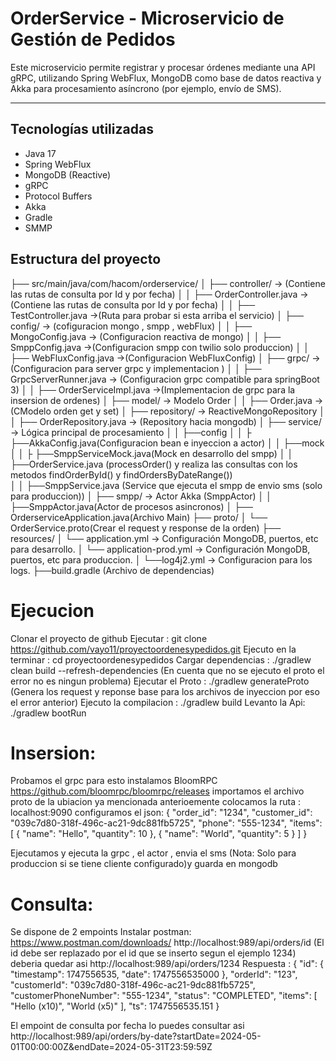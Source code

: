 #  OrderService - Microservicio de Gestión de Pedidos
Este microservicio permite registrar y procesar órdenes mediante una API gRPC, utilizando Spring WebFlux, MongoDB como base de datos reactiva y Akka para procesamiento asíncrono (por ejemplo, envío de SMS).

---

##  Tecnologías utilizadas

- Java 17
- Spring WebFlux
- MongoDB (Reactive)
- gRPC
- Protocol Buffers
- Akka
- Gradle
- SMMP

##  Estructura del proyecto

├── src/main/java/com/hacom/orderservice/
│ ├── controller/ -> (Contiene las rutas de consulta por Id y por fecha)
│ │   ├── OrderController.java -> (Contiene las rutas de consulta por Id y por fecha)
│ │   ├── TestController.java ->(Ruta para probar si esta arriba el servicio)
│ ├── config/ -> (cofiguracion mongo , smpp , webFlux)
│ │   ├── MongoConfig.java -> (Configuracion reactiva de mongo)
│ │   ├── SmppConfig.java ->(Configuracion smpp con twilio solo produccion)
│ │   ├── WebFluxConfig.java ->(Configuracion WebFluxConfig)
│ ├── grpc/ -> (Configuracion para server grpc y implementacion )
│ │   ├── GrpcServerRunner.java -> (Configuracion grpc compatible para springBoot 3)
│ │   ├── OrderServiceImpl.java ->(Implementacion de grpc para la insersion de ordenes)
│ ├── model/ -> Modelo Order
│ │   ├── Order.java -> (CModelo orden get y set)
│ ├── repository/ -> ReactiveMongoRepository
│ │   ├── OrderRepository.java -> (Repository hacia mongodb)
│ ├── service/ -> Lógica principal de procesamiento
│ │   ├──config
│ │   ├   ├──AkkaConfig.java(Configuracion bean e inyeccion a actor)
│ │   ├──mock
│ │   ├   ├──SmppServiceMock.java(Mock en desarrollo del smpp)
│ │   ├──OrderService.java (processOrder() y realiza las consultas con los metodos findOrderById() y findOrdersByDateRange())  
│ │   ├──SmppService.java (Service que ejecuta el smpp de envio sms (solo para produccion))
│ ├── smpp/ -> Actor Akka (SmppActor)
│ │   ├──SmppActor.java(Actor de procesos asincronos)
│ ├── OrderserviceApplication.java(Archivo Main)
├── proto/
│ └── OrderService.proto(Crear el request y response de la orden)
├── resources/
│ └── application.yml -> Configuración MongoDB, puertos, etc para desarrollo.
│ └── application-prod.yml -> Configuración MongoDB, puertos, etc para produccion.
│ └──log4j2.yml -> Configuracion para los logs.
├──build.gradle (Archivo de dependencias)

#  Ejecucion 
Clonar el proyecto de github 
Ejecutar : git clone https://github.com/vayo11/proyectoordenesypedidos.git
Ejecuto en la terminar : cd proyectoordenesypedidos
Cargar dependencias : ./gradlew clean build --refresh-dependencies (En cuenta que no se ejecuto el proto el error no es ningun problema)
Ejecutar el Proto : ./gradlew generateProto (Genera los request y reponse base para los archivos de inyeccion por eso el error anterior)
Ejecuto la compilacion : ./gradlew build
Levanto la Api: ./gradlew bootRun

#  Insersion:
Probamos el grpc para esto instalamos BloomRPC https://github.com/bloomrpc/bloomrpc/releases
importamos el archivo proto de la ubiacion ya mencionada anterioemente
colocamos la ruta : localhost:9090
configuramos el json: 
{
  "order_id": "1234",
  "customer_id": "039c7d80-318f-496c-ac21-9dc881fb5725",
  "phone": "555-1234",
  "items": [
    {
      "name": "Hello",
      "quantity": 10
    },
    {
      "name": "World",
      "quantity": 5
    }
  ]
}

Ejecutamos y ejecuta la grpc , el actor , envia el sms (Nota: Solo para produccion si se tiene cliente configurado)y guarda en mongodb

#  Consulta:
Se dispone de 2 empoints
Instalar postman: https://www.postman.com/downloads/
http://localhost:989/api/orders/id  (El id debe ser replazado por el id que se inserto segun el ejemplo 1234) deberia quedar asi
http://localhost:989/api/orders/1234 
Respuesta : 
{
  "id": {
    "timestamp": 1747556535,
    "date": 1747556535000
  },
  "orderId": "123",
  "customerId": "039c7d80-318f-496c-ac21-9dc881fb5725",
  "customerPhoneNumber": "555-1234",
  "status": "COMPLETED",
  "items": [
    "Hello (x10)",
    "World (x5)"
  ],
  "ts": 1747556535.151
}

El empoint de consulta por fecha lo puedes consultar asi  http://localhost:989/api/orders/by-date?startDate=2024-05-01T00:00:00Z&endDate=2024-05-31T23:59:59Z
